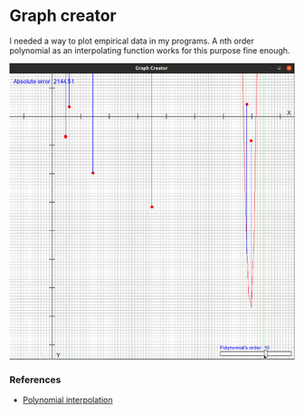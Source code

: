 # Graph creator

I needed a way to plot empirical data in my programs. A nth order polynomial as an interpolating function works
for this purpose fine enough.

![](data/output.gif)

### References
- [Polynomial interpolation](https://en.wikipedia.org/wiki/Polynomial_interpolation)